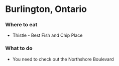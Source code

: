 # Burlington, Ontario


### Where to eat
- Thistle - Best Fish and Chip Place


### What to do
- You need to check out the Northshore Boulevard
